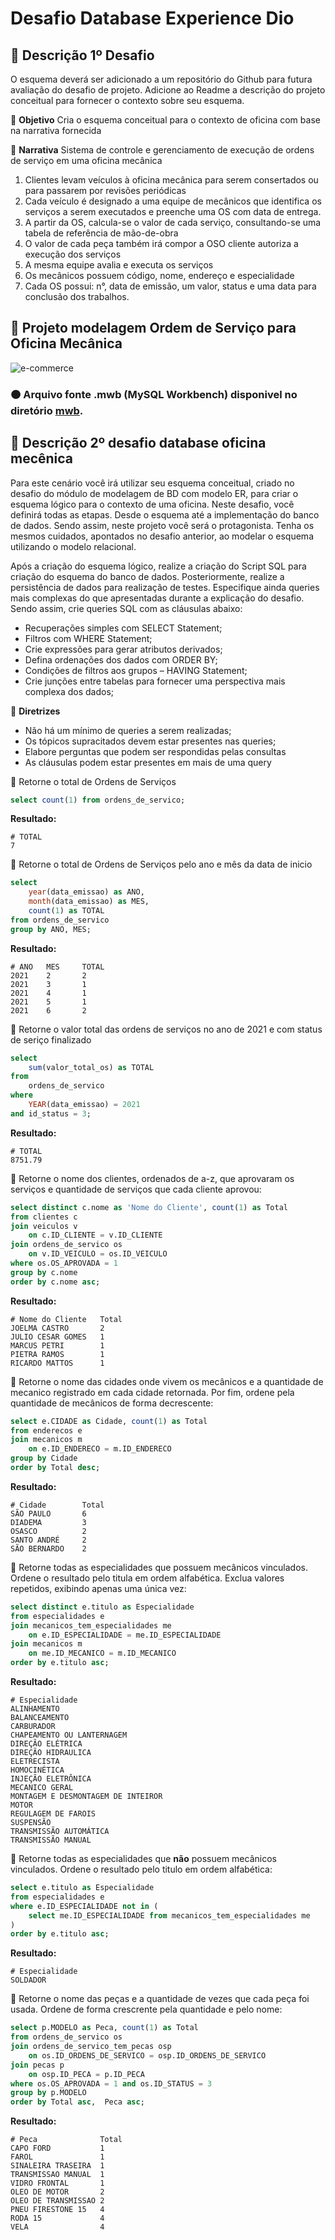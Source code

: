 # Desafio Database Experience Dio

## 📑 Descrição 1º Desafio
O esquema deverá ser adicionado a um repositório do Github para futura avaliação do desafio de projeto. Adicione ao Readme a descrição do projeto conceitual para fornecer o contexto sobre seu esquema.

🎯  **Objetivo**
Cria o esquema conceitual para o contexto de oficina com base na narrativa fornecida

📃 **Narrativa**
Sistema de controle e gerenciamento de execução de ordens de serviço em uma oficina mecânica
1. Clientes levam veículos à oficina mecânica para serem consertados ou para passarem por revisões  periódicas
2. Cada veículo é designado a uma equipe de mecânicos que identifica os serviços a serem executados e preenche uma OS com data de entrega.
3. A partir da OS, calcula-se o valor de cada serviço, consultando-se uma tabela de referência de mão-de-obra
4. O valor de cada peça também irá compor a OSO cliente autoriza a execução dos serviços
5. A mesma equipe avalia e executa os serviços
6. Os mecânicos possuem código, nome, endereço e especialidade
7. Cada OS possui: n°, data de emissão, um valor, status e uma data para conclusão dos trabalhos.

## 🔵 Projeto modelagem Ordem de Serviço para Oficina Mecânica

![e-commerce](https://github.com/mballem/digital-inovation-one/blob/master/database-experience/desafio-oficina-mecanica/image/Oficina_Menanica.png)

### 🟠 Arquivo fonte .mwb (MySQL Workbench) disponivel no diretório <a href="https://github.com/mballem/digital-inovation-one/tree/master/database-experience/desafio-oficina-mecanica/mwb" alt="mwb">mwb</a>.

## 📑 Descrição 2º desafio database oficina mecênica
Para este cenário você irá utilizar seu esquema conceitual, criado no desafio do módulo de modelagem de BD com modelo ER, para criar o esquema lógico para o contexto de uma oficina. Neste desafio, você definirá todas as etapas. Desde o esquema até a implementação do banco de dados. Sendo assim, neste projeto você será o protagonista. Tenha os mesmos cuidados, apontados no desafio anterior, ao modelar o esquema utilizando o modelo relacional.

Após a criação do esquema lógico, realize a criação do Script SQL para criação do esquema do banco de dados. Posteriormente, realize a persistência de dados para realização de testes. Especifique ainda queries mais complexas do que apresentadas durante a explicação do desafio. Sendo assim, crie queries SQL com as cláusulas abaixo:

* Recuperações simples com SELECT Statement;
* Filtros com WHERE Statement;
* Crie expressões para gerar atributos derivados;
* Defina ordenações dos dados com ORDER BY;
* Condições de filtros aos grupos – HAVING Statement;
* Crie junções entre tabelas para fornecer uma perspectiva mais complexa dos dados;

📃 **Diretrizes**
* Não há um mínimo de queries a serem realizadas;
* Os tópicos supracitados devem estar presentes nas queries;
* Elabore perguntas que podem ser respondidas pelas consultas
* As cláusulas podem estar presentes em mais de uma query

🔎  Retorne o total de Ordens de Serviços
```sql
select count(1) from ordens_de_servico;
```
**Resultado:**
```
# TOTAL
7
```

🔎  Retorne o total de Ordens de Serviços pelo ano e mês da data de inicio
```sql
select 
	year(data_emissao) as ANO,
	month(data_emissao) as MES, 
    count(1) as TOTAL 
from ordens_de_servico
group by ANO, MES;
```
**Resultado:**
```
# ANO	MES	    TOTAL
2021	2	    2
2021	3	    1
2021	4	    1
2021	5	    1
2021	6	    2
```

🔎  Retorne o valor total das ordens de serviços no ano de 2021 e com status de seriço finalizado
```sql
select 
	sum(valor_total_os) as TOTAL
from 
	ordens_de_servico
where 
	YEAR(data_emissao) = 2021
and id_status = 3;
```
**Resultado:**
```
# TOTAL
8751.79
```

🔎  Retorne o nome dos clientes, ordenados de a-z, que aprovaram os serviços e quantidade de serviços que cada
cliente aprovou:
```sql
select distinct c.nome as 'Nome do Cliente', count(1) as Total	 
from clientes c 
join veiculos v
	on c.ID_CLIENTE = v.ID_CLIENTE
join ordens_de_servico os 
	on v.ID_VEICULO = os.ID_VEICULO
where os.OS_APROVADA = 1
group by c.nome
order by c.nome asc;
```
**Resultado:**
```
# Nome do Cliente	Total
JOELMA CASTRO	    2
JULIO CESAR GOMES	1
MARCUS PETRI	    1
PIETRA RAMOS	    1
RICARDO MATTOS	    1
```

🔎  Retorne o nome das cidades onde vivem os mecânicos e a quantidade de mecanico registrado em cada cidade retornada. 
Por fim, ordene pela quantidade de mecânicos de forma decrescente:
```sql
select e.CIDADE as Cidade, count(1) as Total
from enderecos e 
join mecanicos m
	on e.ID_ENDERECO = m.ID_ENDERECO
group by Cidade
order by Total desc;
```
**Resultado:**
```
# Cidade	    Total
SÃO PAULO	    6
DIADEMA	        3
OSASCO	        2
SANTO ANDRÉ	    2
SÃO BERNARDO	2
```

🔎  Retorne todas as especialidades que possuem mecânicos vinculados. Ordene o resultado pelo titula em ordem alfabética.
Exclua valores repetidos, exibindo apenas uma única vez:
```sql
select distinct e.titulo as Especialidade
from especialidades e 
join mecanicos_tem_especialidades me
	on e.ID_ESPECIALIDADE = me.ID_ESPECIALIDADE
join mecanicos m
	on me.ID_MECANICO = m.ID_MECANICO
order by e.titulo asc;
```
**Resultado:**
```
# Especialidade
ALINHAMENTO
BALANCEAMENTO
CARBURADOR
CHAPEAMENTO OU LANTERNAGEM
DIREÇÃO ELÉTRICA
DIREÇÃO HIDRAULICA
ELETRECISTA
HOMOCINÉTICA
INJEÇÃO ELETRÔNICA
MECANICO GERAL
MONTAGEM E DESMONTAGEM DE INTEIROR
MOTOR
REGULAGEM DE FAROIS
SUSPENSÃO
TRANSMISSÃO AUTOMÁTICA
TRANSMISSÃO MANUAL
```

🔎  Retorne todas as especialidades que **não** possuem mecânicos vinculados. Ordene o resultado pelo titulo em ordem alfabética:
```sql
select e.titulo as Especialidade
from especialidades e 
where e.ID_ESPECIALIDADE not in (
	select me.ID_ESPECIALIDADE from mecanicos_tem_especialidades me 
) 
order by e.titulo asc;
```
**Resultado:**
```
# Especialidade
SOLDADOR
```

🔎  Retorne o nome das peças e a quantidade de vezes que cada peça foi usada. Ordene de forma crescrente pela
quantidade e pelo nome:
```sql
select p.MODELO as Peca, count(1) as Total
from ordens_de_servico os
join ordens_de_servico_tem_pecas osp
	on os.ID_ORDENS_DE_SERVICO = osp.ID_ORDENS_DE_SERVICO
join pecas p
	on osp.ID_PECA = p.ID_PECA
where os.OS_APROVADA = 1 and os.ID_STATUS = 3
group by p.MODELO
order by Total asc,  Peca asc;	
```
**Resultado:**
```
# Peca	            Total
CAPO FORD	        1
FAROL	            1
SINALEIRA TRASEIRA	1
TRANSMISSAO MANUAL	1
VIDRO FRONTAL	    1
OLEO DE MOTOR	    2
OLEO DE TRANSMISSAO	2
PNEU FIRESTONE 15	4
RODA 15	            4
VELA	            4
```